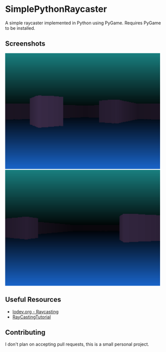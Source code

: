 # SimplePythonRaycaster
A simple raycaster implemented in Python using PyGame. Requires PyGame to be installed.

## Screenshots
<img src="images/raycaster.png" alt="drawing" width="500px"/>
<img src="images/raycaster2.png" alt="drawing" width="500px"/>

## Useful Resources
* [lodev.org - Raycasting](https://lodev.org/cgtutor/raycasting.html)
* [RayCastingTutorial](https://github.com/vinibiavatti1/RayCastingTutorial)

## Contributing
I don't plan on accepting pull requests, this is a small personal project.

